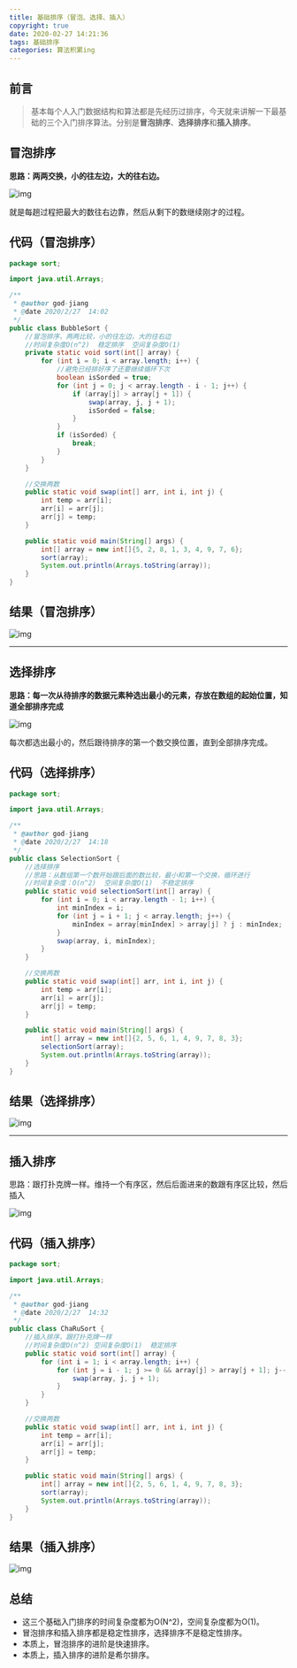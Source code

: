 ```yaml
---
title: 基础排序（冒泡、选择、插入）
copyright: true
date: 2020-02-27 14:21:36
tags: 基础排序
categories: 算法积累ing
---
```


## 前言

> 基本每个人入门数据结构和算法都是先经历过排序，今天就来讲解一下最基础的三个入门排序算法。分别是**冒泡排序**、**选择排序**和**插入排序**。

<!--more-->

## 冒泡排序

**思路：两两交换，小的往左边，大的往右边。**

![img](https://pic2.zhimg.com/80/v2-49710083e8808348f2867ea1f23482c1_720w.png)

就是每趟过程把最大的数往右边靠，然后从剩下的数继续刚才的过程。

## 代码（冒泡排序）

```java
package sort;

import java.util.Arrays;

/**
 * @author god-jiang
 * @date 2020/2/27  14:02
 */
public class BubbleSort {
    //冒泡排序，两两比较，小的往左边，大的往右边
    //时间复杂度O(n^2)  稳定排序  空间复杂度O(1)
    private static void sort(int[] array) {
        for (int i = 0; i < array.length; i++) {
            //避免已经排好序了还要继续循环下次
            boolean isSorded = true;
            for (int j = 0; j < array.length - i - 1; j++) {
                if (array[j] > array[j + 1]) {
                    swap(array, j, j + 1);
                    isSorded = false;
                }
            }
            if (isSorded) {
                break;
            }
        }
    }

    //交换两数
    public static void swap(int[] arr, int i, int j) {
        int temp = arr[i];
        arr[i] = arr[j];
        arr[j] = temp;
    }

    public static void main(String[] args) {
        int[] array = new int[]{5, 2, 8, 1, 3, 4, 9, 7, 6};
        sort(array);
        System.out.println(Arrays.toString(array));
    }
}
```

## 结果（冒泡排序）

![img](https://pic2.zhimg.com/80/v2-14cde89a7007b96da781b099c68ccc08_720w.png)

------



## 选择排序

**思路：每一次从待排序的数据元素种选出最小的元素，存放在数组的起始位置，知道全部排序完成**

![img](https://pic2.zhimg.com/80/v2-a5fd3982db5b81c77a7923d4c1a6c713_720w.png)

每次都选出最小的，然后跟待排序的第一个数交换位置，直到全部排序完成。

## **代码（选择排序）**

```java
package sort;

import java.util.Arrays;

/**
 * @author god-jiang
 * @date 2020/2/27  14:18
 */
public class SelectionSort {
    //选择排序
    //思路：从数组第一个数开始跟后面的数比较，最小和第一个交换，循环进行
    //时间复杂度：O(n^2)  空间复杂度O(1)  不稳定排序
    public static void selectionSort(int[] array) {
        for (int i = 0; i < array.length - 1; i++) {
            int minIndex = i;
            for (int j = i + 1; j < array.length; j++) {
                minIndex = array[minIndex] > array[j] ? j : minIndex;
            }
            swap(array, i, minIndex);
        }
    }

    //交换两数
    public static void swap(int[] arr, int i, int j) {
        int temp = arr[i];
        arr[i] = arr[j];
        arr[j] = temp;
    }

    public static void main(String[] args) {
        int[] array = new int[]{2, 5, 6, 1, 4, 9, 7, 8, 3};
        selectionSort(array);
        System.out.println(Arrays.toString(array));
    }
}
```

## 结果（选择排序）

![img](https://pic4.zhimg.com/80/v2-be00344af30c21e0c9dfcdac24291c4e_720w.png)

------



## 插入排序

思路：跟打扑克牌一样。维持一个有序区，然后后面进来的数跟有序区比较，然后插入

![img](https://pic2.zhimg.com/80/v2-374ecbfdc56e0b350358584056363738_720w.png)

## 代码（插入排序）

```java
package sort;

import java.util.Arrays;

/**
 * @author god-jiang
 * @date 2020/2/27  14:32
 */
public class ChaRuSort {
    //插入排序，跟打扑克牌一样
    //时间复杂度O(n^2) 空间复杂度O(1)  稳定排序
    public static void sort(int[] array) {
        for (int i = 1; i < array.length; i++) {
            for (int j = i - 1; j >= 0 && array[j] > array[j + 1]; j--) {
                swap(array, j, j + 1);
            }
        }
    }

    //交换两数
    public static void swap(int[] arr, int i, int j) {
        int temp = arr[i];
        arr[i] = arr[j];
        arr[j] = temp;
    }

    public static void main(String[] args) {
        int[] array = new int[]{2, 5, 6, 1, 4, 9, 7, 8, 3};
        sort(array);
        System.out.println(Arrays.toString(array));
    }
}
```

## 结果（插入排序）

![img](https://pic2.zhimg.com/80/v2-e0f96e22cefa5145ef35bb29e7fae6c8_720w.png)

## 总结

- 这三个基础入门排序的时间复杂度都为O(N^2)，空间复杂度都为O(1)。
- 冒泡排序和插入排序都是稳定性排序，选择排序不是稳定性排序。
- 本质上，冒泡排序的进阶是快速排序。
- 本质上，插入排序的进阶是希尔排序。
